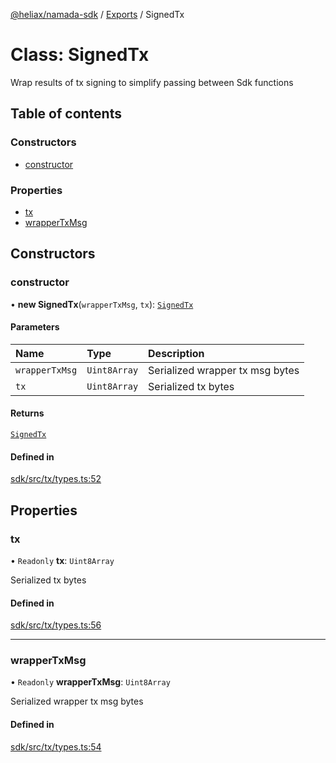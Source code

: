 [@heliax/namada-sdk](../README.md) / [Exports](../modules.md) / SignedTx

# Class: SignedTx

Wrap results of tx signing to simplify passing between Sdk functions

## Table of contents

### Constructors

- [constructor](SignedTx.md#constructor)

### Properties

- [tx](SignedTx.md#tx)
- [wrapperTxMsg](SignedTx.md#wrappertxmsg)

## Constructors

### constructor

• **new SignedTx**(`wrapperTxMsg`, `tx`): [`SignedTx`](SignedTx.md)

#### Parameters

| Name | Type | Description |
| :------ | :------ | :------ |
| `wrapperTxMsg` | `Uint8Array` | Serialized wrapper tx msg bytes |
| `tx` | `Uint8Array` | Serialized tx bytes |

#### Returns

[`SignedTx`](SignedTx.md)

#### Defined in

[sdk/src/tx/types.ts:52](https://github.com/anoma/namada-interface/blob/c737840d/packages/sdk/src/tx/types.ts#L52)

## Properties

### tx

• `Readonly` **tx**: `Uint8Array`

Serialized tx bytes

#### Defined in

[sdk/src/tx/types.ts:56](https://github.com/anoma/namada-interface/blob/c737840d/packages/sdk/src/tx/types.ts#L56)

___

### wrapperTxMsg

• `Readonly` **wrapperTxMsg**: `Uint8Array`

Serialized wrapper tx msg bytes

#### Defined in

[sdk/src/tx/types.ts:54](https://github.com/anoma/namada-interface/blob/c737840d/packages/sdk/src/tx/types.ts#L54)
